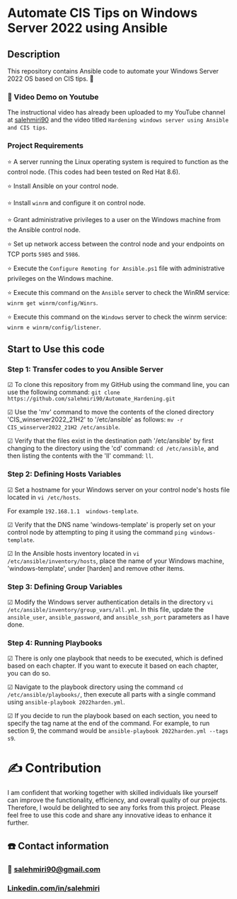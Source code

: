 # Automate CIS Tips on Windows Server 2022 using Ansible
## Description
This repository contains Ansible code to automate your Windows Server 2022 OS based on CIS tips. 🚀

### 🎥 Video Demo on Youtube
The instructional video has already been uploaded to my YouTube channel at [salehmiri90](https://youtube.com/salehmiri90) and the video titled `Hardening windows server using Ansible and CIS tips`.

### Project Requirements
⭐ A server running the Linux operating system is required to function as the control node. (This codes had been tested on Red Hat 8.6).

⭐ Install Ansible on your control node.

⭐ Install `winrm` and configure it on control node.

⭐ Grant administrative privileges to a user on the Windows machine from the Ansible control node.

⭐ Set up network access between the control node and your endpoints on TCP ports `5985` and `5986`.

⭐ Execute the `Configure Remoting for Ansible.ps1` file with administrative privileges on the Windows machine.

⭐ Execute this command on the `Ansible` server to check the WinRM service: `winrm get winrm/config/Winrs`.

⭐ Execute this command on the `Windows` server to check the winrm service: `winrm e winrm/config/listener`.

## Start to Use this code
### Step 1: Transfer codes to you Ansible Server
&#9745; To clone this repository from my GitHub using the command line, you can use the following command:
`git clone https://github.com/salehmiri90/Automate_Hardening.git`

&#9745; Use the 'mv' command to move the contents of the cloned directory 'CIS_winserver2022_21H2' to '/etc/ansible' as follows: `mv -r CIS_winserver2022_21H2 /etc/ansible`.

&#9745; Verify that the files exist in the destination path '/etc/ansible' by first changing to the directory using the 'cd' command: `cd /etc/ansible`, and then listing the contents with the 'll' command: `ll`.

### Step 2: Defining Hosts Variables
&#9745; Set a hostname for your Windows server on your control node's hosts file located in `vi /etc/hosts`.

For example `192.168.1.1  windows-template`.

&#9745; Verify that the DNS name 'windows-template' is properly set on your control node by attempting to ping it using the command `ping windows-template`.

&#9745; In the Ansible hosts inventory located in `vi /etc/ansible/inventory/hosts`, place the name of your Windows machine, 'windows-template', under [harden] and remove other items.

### Step 3: Defining Group Variables
&#9745; Modify the Windows server authentication details in the directory `vi /etc/ansible/inventory/group_vars/all.yml`. In this file, update the `ansible_user`, `ansible_password`, and `ansible_ssh_port` parameters as I have done.

### Step 4: Running Playbooks 
&#9745; There is only one playbook that needs to be executed, which is defined based on each chapter. If you want to execute it based on each chapter, you can do so.

&#9745; Navigate to the playbook directory using the command `cd /etc/ansible/playbooks/`, then execute all parts with a single command using `ansible-playbook 2022harden.yml`.

&#9745; If you decide to run the playbook based on each section, you need to specify the tag name at the end of the command. For example, to run section 9, the command would be `ansible-playbook 2022harden.yml --tags s9`.

# ✍️ Contribution
I am confident that working together with skilled individuals like yourself can improve the functionality, efficiency, and overall quality of our projects. Therefore, I would be delighted to see any forks from this project. Please feel free to use this code and share any innovative ideas to enhance it further.

## ☎️ Contact information
### 📧 salehmiri90@gmail.com
### [Linkedin.com/in/salehmiri](https://www.linkedin.com/in/salehmiri)


